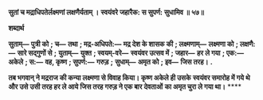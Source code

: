 **सुतां च मद्राधिपतेर्लक्ष्मणां लक्षणैर्यताम् ।** **स्वयंवरे जहारैक: स सुपर्ण: सुधामिव ॥ ५७॥** 

**शब्दार्थ** 

**सुताम्—** **पुत्री को** **; च—** **तथा** **; मद्र-अधिपते:—** **मद्र देश के शासक की** **; लक्ष्मणाम्—** **लक्ष्मणा को** **; लक्षणै:—** **सारे सद्गुणों से** **;** **युताम्—** **युक्त** **; स्वयम्-वरे—** **स्वयंवर उत्सव में** **; जहार—** **हर ले गया** **; एक:—** **अकेले** **; स:—** **वह, कृष्ण** **; सुपर्ण:—** **गरुड़** **;** **सुधाम्—** **अमृत को** **; इव—** **जिस तरह।** **.** 

**तब भगवान् ने मद्रराज की कन्या लक्ष्मणा से विवाह किया। कृष्ण अकेले ही उसके** **स्वयंवर समारोह में गये थे और उसे उसी तरह हर ले आये जिस तरह गरुड़ ने एक बार देवताओं** **का अमृत चुरा ले गया था।** **** 